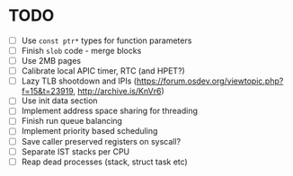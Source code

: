 # TODO

- [ ] Use `const ptr*` types for function parameters
- [ ] Finish `slob` code - merge blocks
- [ ] Use 2MB pages
- [ ] Calibrate local APIC timer, RTC (and HPET?)
- [ ] Lazy TLB shootdown and IPIs (https://forum.osdev.org/viewtopic.php?f=15&t=23919, http://archive.is/KnVr6)
- [ ] Use init data section
- [ ] Implement address space sharing for threading
- [ ] Finish run queue balancing
- [ ] Implement priority based scheduling
- [ ] Save caller preserved registers on syscall?
- [ ] Separate IST stacks per CPU
- [ ] Reap dead processes (stack, struct task etc)
